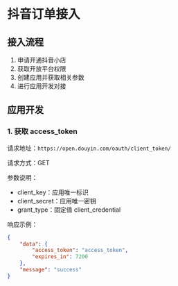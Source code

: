 # 抖音订单接入

## 接入流程

1. 申请开通抖音小店
2. 获取开放平台权限
3. 创建应用并获取相关参数
4. 进行应用开发对接

## 应用开发

### 1. 获取 access_token

请求地址：`https://open.douyin.com/oauth/client_token/`

请求方式：GET

参数说明：
- client_key：应用唯一标识
- client_secret：应用唯一密钥
- grant_type：固定值 client_credential

响应示例：
```json
{
    "data": {
        "access_token": "access_token",
        "expires_in": 7200
    },
    "message": "success"
}
```